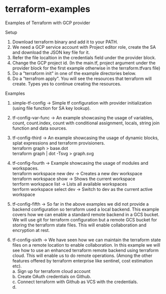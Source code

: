 # terraform-examples
Examples of Terraform with GCP provider

Setup
1. Download terraform binary and add it to your PATH.
2. We need a GCP service account with Project editor role, create the SA and download the JSON key file for it.
3. Refer the file localtion in the credentials field under the provider block.
4. Change the GCP project id. (In the main.tf, project argument under the provider block for the first example otherwise in the terraform.tfvars file)
4. Do a "terraform init" in one of the example directories below.
5. Do a "terrafrom apply". You will see the resources that terraform will create. Types yes to continue creating the resources.


Examples
1. simple-tf-config -> Simple tf configuration with provider initialization (using file function for SA key lookup).
2. tf-config-var-func -> An example showcasing the usage of variables, count, count.index, count with conditional assignment, locals, string join function and data sources.
3. tf-config-third -> An example showcasing the usage of dynamic blocks, splat expressions and terraform provisioners.
		<br />terraform graph > base.dot
		<br />terraform graph | dot -Tsvg >  graph.svg
4. tf-config-fourth -> Example showcasing the usage of modules and workspaces.
		<br />terraform workspace new dev -> Creates a new dev workspace
		<br />terraform workspace show -> Shows the current workspace
		<br />terrform workspace list -> Lists all available workspaces
		<br />terrform workspace select dev -> Switch to dev as the current active workspace
5. tf-config-fifth -> So far in the above examples we did not provide a backend configuration so terraform used a local backend. This example covers how we can enable a standard remote backend in a GCS bucket. We will use git for terraform configuration but a remote GCS bucket for storing the terraform state files. This will enable collaboration and encryption at rest.

6. tf-config-sixth -> We have seen how we can maintain the terraform state files on a remote location to enable collaboration. In this example we will see how to use an enhanced terraform remote backend using terraform cloud. This will enable us to do remote operations. (Among the other features offered by terraform enterprise like sentinel, cost estimation etc).
	<br />a. Sign up for terraform cloud account
	<br />b. Create OAuth credentials on Github.
	<br />c. Connect terraform with Github as VCS with the credentials.
	<br />d.


